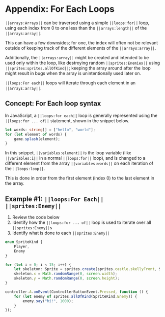# Appendix: For Each Loops

``||arrays:Arrays||`` can be traversed using a simple ``||loops:for||`` loop, using each index from 0 to one less than the ``||arrays:length||`` of the ``||arrays:array||``.

This can have a few downsides; for one, the index will often not be relevant outside of keeping track of the different elements of the ``||arrays:array||``.

Additionally, the ``||arrays:array||`` might be created and intended to be used only within the loop, like destroying random ``||sprites:Enemies||`` using ``||sprites:sprites.allOfKind||``; keeping the array around after the loop might result in bugs when the array is unintentionally used later on.

``||loops:For each||`` loops will iterate through each element in an ``||arrays:array||``.

## Concept: For Each loop syntax

In JavaScript, a ``||loops:for each||`` loop is generally represented using the ``||loops:for ... of||`` statement, shown in the snippet below.

```typescript
let words: string[] = ["hello", "world"];
for (let element of words) {
    game.splash(element);
}
```

In this snippet, ``||variables:element||`` is the loop variable (like ``||variables:i||`` in a normal ``||loops:for||`` loop), and is changed to a different element from the array ``||variables:words||`` on each iteration of the ``||loops:loop||``.

This is done in order from the first element (index 0) to the last element in the array.

## Example #1: ``||loops:For Each||`` ``||sprites:Enemy||``

1. Review the code below
2. Identify how the ``||loops:for ... of||`` loop is used to iterate over all ``||sprites:Enemy||``s
3. Identify what is done to each ``||sprites:Enemy||``

```typescript
enum SpriteKind {
    Player,
    Enemy
}

for (let i = 0; i < 15; i++) {
    let skeleton: Sprite = sprites.create(sprites.castle.skellyFront, SpriteKind.Enemy);
    skeleton.x = Math.randomRange(0, screen.width);
    skeleton.y = Math.randomRange(0, screen.height);
}

controller.A.onEvent(ControllerButtonEvent.Pressed, function () {
    for (let enemy of sprites.allOfKind(SpriteKind.Enemy)) {
        enemy.say("hi!", 1000);
    }
});
```